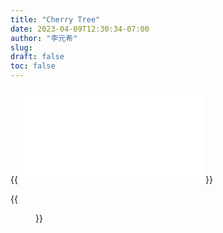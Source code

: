 ```yaml
---
title: "Cherry Tree"
date: 2023-04-09T12:30:34-07:00
author: "李元希"
slug:
draft: false
toc: false
---
```


{{<iframe src="//player.bilibili.com/player.html?aid=910019727&bvid=BV1AM4y1y7qr&cid=1097280387&page=1" scrolling="no" border="0" frameborder="no" framespacing="0" allowfullscreen="true"> </iframe>}}

{{<figure src="/files/cherry1.jpg">}}
